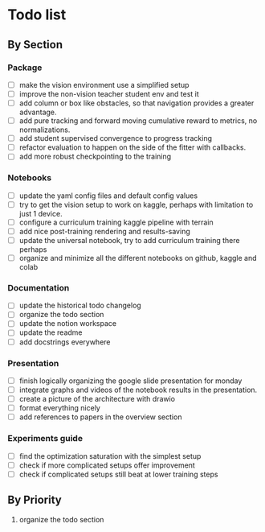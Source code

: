 # Todo list

## By Section

### Package
- [ ] make the vision environment use a simplified setup
- [ ] improve the non-vision teacher student env and test it
- [ ] add column or box like obstacles, so that navigation provides a greater advantage.
- [ ] add pure tracking and forward moving cumulative reward to metrics, no normalizations.
- [ ] add student supervised convergence to progress tracking
- [ ] refactor evaluation to happen on the side of the fitter with callbacks.
- [ ] add more robust checkpointing to the training

### Notebooks
- [ ] update the yaml config files and default config values
- [ ] try to get the vision setup to work on kaggle, perhaps with limitation to just 1 device.
- [ ] configure a curriculum training kaggle pipeline with terrain
- [ ] add nice post-training rendering and results-saving
- [ ] update the universal notebook, try to add curriculum training there perhaps
- [ ] organize and minimize all the different notebooks on github, kaggle and colab

### Documentation
- [ ] update the historical todo changelog
- [ ] organize the todo section
- [ ] update the notion workspace
- [ ] update the readme
- [ ] add docstrings everywhere

###  Presentation
- [ ] finish logically organizing the google slide presentation for monday
- [ ] integrate graphs and videos of the notebook results in the presentation.
- [ ] create a picture of the architecture with drawio
- [ ] format everything nicely
- [ ] add references to papers in the overview section

### Experiments guide

- [ ] find the optimization saturation with the simplest setup
- [ ] check if more complicated setups offer improvement
- [ ] check if complicated setups still beat at lower training steps

## By Priority

1. organize the todo section